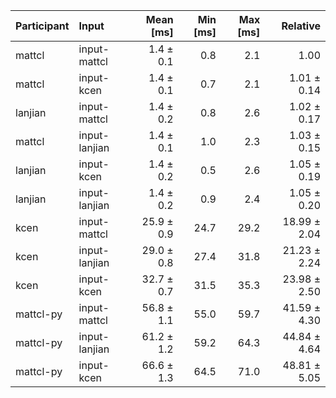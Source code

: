 | Participant | Input | Mean [ms] | Min [ms] | Max [ms] | Relative |
|:---|:---|---:|---:|---:|---:|
| mattcl | input-mattcl | 1.4 ± 0.1 | 0.8 | 2.1 | 1.00 |
| mattcl | input-kcen | 1.4 ± 0.1 | 0.7 | 2.1 | 1.01 ± 0.14 |
| lanjian | input-mattcl | 1.4 ± 0.2 | 0.8 | 2.6 | 1.02 ± 0.17 |
| mattcl | input-lanjian | 1.4 ± 0.1 | 1.0 | 2.3 | 1.03 ± 0.15 |
| lanjian | input-kcen | 1.4 ± 0.2 | 0.5 | 2.6 | 1.05 ± 0.19 |
| lanjian | input-lanjian | 1.4 ± 0.2 | 0.9 | 2.4 | 1.05 ± 0.20 |
| kcen | input-mattcl | 25.9 ± 0.9 | 24.7 | 29.2 | 18.99 ± 2.04 |
| kcen | input-lanjian | 29.0 ± 0.8 | 27.4 | 31.8 | 21.23 ± 2.24 |
| kcen | input-kcen | 32.7 ± 0.7 | 31.5 | 35.3 | 23.98 ± 2.50 |
| mattcl-py | input-mattcl | 56.8 ± 1.1 | 55.0 | 59.7 | 41.59 ± 4.30 |
| mattcl-py | input-lanjian | 61.2 ± 1.2 | 59.2 | 64.3 | 44.84 ± 4.64 |
| mattcl-py | input-kcen | 66.6 ± 1.3 | 64.5 | 71.0 | 48.81 ± 5.05 |
